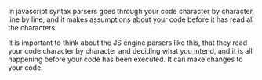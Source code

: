 In javascript syntax parsers goes through your code character by character,
line by line, and it makes assumptions about your code before it has read
all the characters 

It is important to think about the JS engine parsers like this, that they
read your code character by character and deciding what you intend, and
it is all happening before your code has been executed. It can make changes
to your code. 